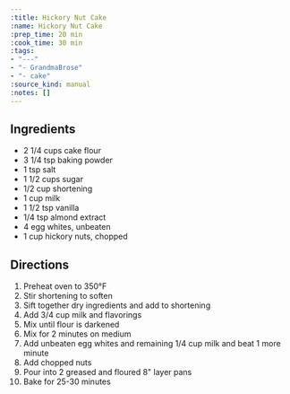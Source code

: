 ```yaml
---
:title: Hickory Nut Cake
:name: Hickory Nut Cake
:prep_time: 20 min
:cook_time: 30 min
:tags:
- "---"
- "- GrandmaBrose"
- "- cake"
:source_kind: manual
:notes: []
---
```


## Ingredients
- 2 1/4 cups cake flour
- 3 1/4 tsp baking powder
- 1 tsp salt
- 1 1/2 cups sugar
- 1/2 cup shortening
- 1 cup milk
- 1 1/2 tsp vanilla
- 1/4 tsp almond extract
- 4 egg whites, unbeaten
- 1 cup hickory nuts, chopped


## Directions
1. Preheat oven to 350°F
2. Stir shortening to soften
3. Sift together dry ingredients and add to shortening
4. Add 3/4 cup milk and flavorings
5. Mix until flour is darkened
6. Mix for 2 minutes on medium
7. Add unbeaten egg whites and remaining 1/4 cup milk and beat 1 more minute
8. Add chopped nuts
9. Pour into 2 greased and floured 8" layer pans
10. Bake for 25-30 minutes
